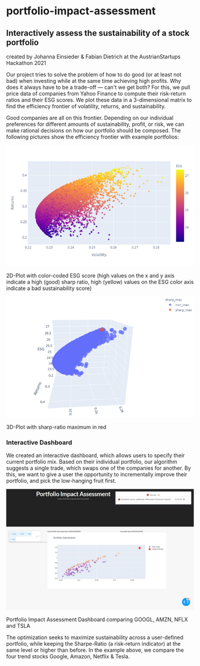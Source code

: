 # portfolio-impact-assessment
## Interactively assess the sustainability of a stock portfolio

created by Johanna Einsieder & Fabian Dietrich at the AustrianStartups Hackathon 2021

Our project tries to solve the problem of how to do good (or at least not bad) when investing while at the same time achieving high profits. Why does it always have to be a trade-off — can't we get both? For this, we pull price data of companies from Yahoo Finance to compute their risk-return ratios and their ESG scores. We plot these data in a 3-dimensional matrix to find the efficiency frontier of volatility, returns, and sustainability. 

Good companies are all on this frontier. Depending on our individual preferences for different amounts of sustainability, profit, or risk, we can make rational decisions on how our portfolio should be composed. The following pictures show the efficiency frontier with example portfolios:


![](imgs/2D_Plot.png)

2D-Plot with color-coded ESG score (high values on the x and y axis indicate a high (good) sharp ratio, high (yellow) values on the ESG color axis indicate a bad sustainability score)


![](imgs/3D_Plot.png)

3D-Plot with sharp-ratio maximum in red

### Interactive Dashboard
We created an interactive dashboard, which allows users to specify their current portfolio mix. Based on their individual portfolio, our algorithm suggests a single trade, which swaps one of the companies for another. By this, we want to give a user the opportunity to incrementally improve their portfolio, and pick the low-hanging fruit first.


![](imgs/portfolio-dashboard.jpg)

Portfolio Impact Assessment Dashboard comparing GOOGL, AMZN, NFLX and TSLA


The optimization seeks to maximize sustainability across a user-defined portfolio, while keeping the Sharpe-Ratio (a risk-return indicator) at the same level or higher than before. In the example above, we compare the four trend stocks Google, Amazon, Netflix & Tesla.
